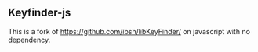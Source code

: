 ## Keyfinder-js

This is a fork of https://github.com/ibsh/libKeyFinder/ on javascript with no dependency.
 
